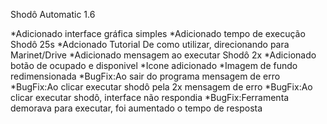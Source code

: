 Shodô Automatic 1.6

*Adicionado interface gráfica simples
*Adicionado tempo de execução Shodô 25s
*Adcionado Tutorial De como utilizar, direcionando para Marinet/Drive
*Adicionado mensagem ao executar Shodô 2x
*Adicionado botão de ocupado e disponivel
*Icone adicionado
*Imagem de fundo redimensionada 
*BugFix:Ao sair do programa mensagem de erro
*BugFix:Ao clicar executar shodô pela 2x mensagem de erro
*BugFix:Ao clicar executar shodô, interface não respondia
*BugFix:Ferramenta demorava para executar, foi aumentado o tempo de resposta
